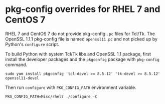 # pkg-config overrides for RHEL 7 and CentOS 7

RHEL 7 and CentOS 7 do not provide pkg-config `.pc` files for Tcl/Tk. The
 OpenSSL 1.1.1 pkg-config file is named `openssl11.pc` and not picked up
 by Python's `configure` script.

To build Python with system Tcl/Tk libs and OpenSSL 1.1 package, first
install the developer packages and the `pkgconfig` package with `pkg-config`
command.

```shell
sudo yum install pkgconfig 'tcl-devel >= 8.5.12' 'tk-devel >= 8.5.12' openssl11-devel
```

Then run `configure` with `PKG_CONFIG_PATH` environment variable.

```shell
PKG_CONFIG_PATH=Misc/rhel7 ./configure -C
```
